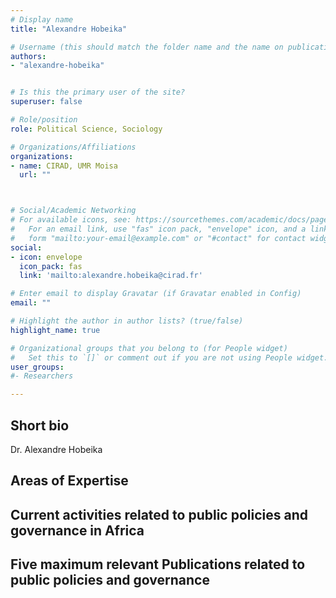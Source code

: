 ```yaml
---
# Display name
title: "Alexandre Hobeika"

# Username (this should match the folder name and the name on publications)
authors:
- "alexandre-hobeika"


# Is this the primary user of the site?
superuser: false

# Role/position
role: Political Science, Sociology

# Organizations/Affiliations
organizations:
- name: CIRAD, UMR Moisa
  url: ""



# Social/Academic Networking
# For available icons, see: https://sourcethemes.com/academic/docs/page-builder/#icons
#   For an email link, use "fas" icon pack, "envelope" icon, and a link in the
#   form "mailto:your-email@example.com" or "#contact" for contact widget.
social:
- icon: envelope
  icon_pack: fas
  link: 'mailto:alexandre.hobeika@cirad.fr'

# Enter email to display Gravatar (if Gravatar enabled in Config)
email: ""

# Highlight the author in author lists? (true/false)
highlight_name: true

# Organizational groups that you belong to (for People widget)
#   Set this to `[]` or comment out if you are not using People widget.
user_groups:
#- Researchers

---
```


## Short bio
Dr. Alexandre Hobeika

## Areas of Expertise

## Current activities related to public policies and governance in Africa

## Five maximum relevant Publications related to public policies and governance
